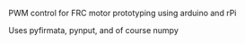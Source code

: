 PWM control for FRC motor prototyping using arduino and rPi

Uses pyfirmata, pynput, and of course numpy
